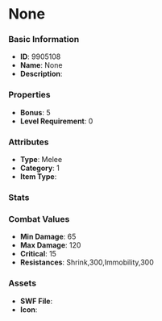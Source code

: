 # None



### Basic Information

- **ID**: 9905108
- **Name**: None
- **Description**: 

### Properties

- **Bonus**: 5
- **Level Requirement**: 0

### Attributes

- **Type**: Melee
- **Category**: 1
- **Item Type**: 

### Stats


### Combat Values

- **Min Damage**: 65
- **Max Damage**: 120
- **Critical**: 15
- **Resistances**: Shrink,300,Immobility,300

### Assets

- **SWF File**: 
- **Icon**: 

